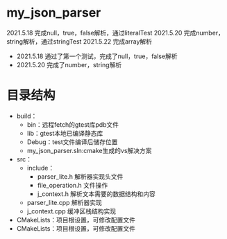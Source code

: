 # my_json_parser

2021.5.18  完成null，true，false解析，通过literalTest
2021.5.20  完成number，string解析，通过stringTest
2021.5.22  完成array解析

- 2021.5.18  通过了第一个测试，完成了null，true，false解析
- 2021.5.20  完成了number，string解析


# 目录结构

- build：
  - bin：远程fetch的gtest库pdb文件
  - lib：gtest本地已编译静态库
  - Debug：test文件编译后储存位置
  - my_json_parser.sln:cmake生成的vs解决方案
- src：
  - include：
    - parser_lite.h      解析器实现头文件
    - file_operation.h   文件操作
    - j_context.h        解析文本需要的数据结构和内容
  - parser_lite.cpp      解析器实现
  - j_context.cpp        缓冲区栈结构实现
- CMakeLists：项目根设置，可修改配置文件
- CMakeLists：项目根设置，可修改配置文件

